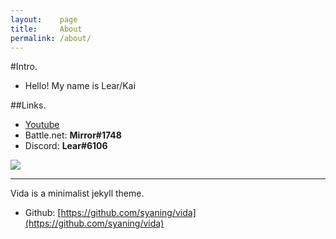 ```yaml
---
layout:    page
title:     About
permalink: /about/
---
```


#Intro. 


- Hello! My name is Lear/Kai


##Links.


- [Youtube](https://www.youtube.com/c/Learmirror)
- Battle.net: **Mirror#1748**
- Discord: **Lear#6106**


![]({{site.baseurl}}/images/Untitled.png)

-----------------------
Vida is a minimalist jekyll theme.


- Github: [https://github.com/syaning/vida](https://github.com/syaning/vida)
